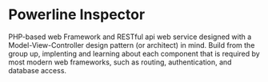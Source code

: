 # Powerline Inspector
PHP-based web Framework and RESTful api web service designed with a Model-View-Controller design pattern (or architect) in mind. Build from the group up, implenting and learning about each component that is required by most modern web frameworks, such as routing, authentication, and database access.
